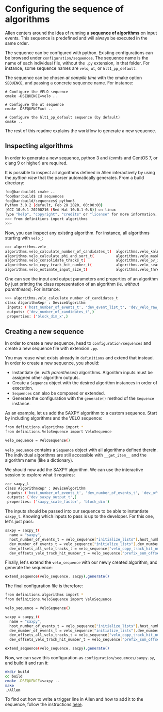 Configuring the sequence of algorithms
======================================

Allen centers around the idea of running a __sequence of algorithms__ on input events. This sequence is predefined and will always be executed in the same order.

The sequence can be configured with python. Existing configurations can be browsed under `configuration/sequences`. The sequence name is the name of each individual file, without the `.py` extension, in that folder. For instance, some sequence names are `velo`, `ut`, or `hlt1_pp_default`.

The sequence can be chosen _at compile time_ with the cmake option `SEQUENCE`, and passing a concrete sequence name. For instance:

    # Configure the VELO sequence
    cmake -DSEQUENCE=velo ..

    # Configure the ut sequence
    cmake -DSEQUENCE=ut ..

    # Configure the hlt1_pp_default sequence (by default)
    cmake ..

The rest of this readme explains the workflow to generate a new sequence.

Inspecting algorithms
---------------------

In order to generate a new sequence, python 3 and (cvmfs and CentOS 7, or clang 9 or higher) are required.

It is possible to inspect all algorithms defined in Allen interactively by using the _python view_ that the parser automatically generates. From a build directory:

```sh
foo@bar:build$ cmake ..
foo@bar:build$ cd sequences
foo@bar:build/sequences$ python3
Python 3.8.2 (default, Feb 28 2020, 00:00:00) 
[GCC 10.0.1 20200216 (Red Hat 10.0.1-0.8)] on linux
Type "help", "copyright", "credits" or "license" for more information.
>>> from definitions import algorithms
>>>
```

Now, you can inspect any existing algorithm. For instance, all algorithms starting with `velo_`:

```sh
>>> algorithms.velo_
algorithms.velo_calculate_number_of_candidates_t(  algorithms.velo_kalman_filter_t(
algorithms.velo_calculate_phi_and_sort_t(          algorithms.velo_masked_clustering_t(
algorithms.velo_consolidate_tracks_t(              algorithms.velo_pv_ip_t(
algorithms.velo_copy_track_hit_number_t(           algorithms.velo_search_by_triplet_t(
algorithms.velo_estimate_input_size_t(             algorithms.velo_three_hit_tracks_filter_t(
```

One can see the input and output parameters and properties of an algorithm by just printing the class representation of an algorithm (ie. _without parentheses_). For instance:

```sh
>>> algorithms.velo_calculate_number_of_candidates_t
class AlgorithmRepr : DeviceAlgorithm
 inputs: ('host_number_of_events_t', 'dev_event_list_t', 'dev_velo_raw_input_t', 'dev_velo_raw_input_offsets_t')
 outputs: ('dev_number_of_candidates_t',)
 properties: ('block_dim_x',)
```

Creating a new sequence
-----------------------

In order to create a new sequence, head to `configuration/sequences` and create a new sequence file with extension `.py`.

You may reuse what exists already in `definitions` and extend that instead. In order to create a new sequence, you should:

* Instantiate (ie. _with parentheses_) algorithms. Algorithm inputs must be assigned other algorithm outputs.
* Create a `Sequence` object with the desired algorithm instances in order of execution.
* `Sequences` can also be composed or extended.
* Generate the configuration with the `generate()` method of the `Sequence` instance.

As an example, let us add the SAXPY algorithm to a custom sequence. Start by including algorithms and the VELO sequence:

```sh
from definitions.algorithms import *
from definitions.VeloSequence import VeloSequence

velo_sequence = VeloSequence()
```

`velo_sequence` contains a `Sequence` object with all algorithms defined therein. The individual algorithms are still accessible with `__get_item__` and the algorithm name (like a dictionary).

We should now add the SAXPY algorithm. We can use the interactive session to explore what it requires:

```sh
>>> saxpy_t
class AlgorithmRepr : DeviceAlgorithm
 inputs: ('host_number_of_events_t', 'dev_number_of_events_t', 'dev_offsets_all_velo_tracks_t', 'dev_offsets_velo_track_hit_number_t')
 outputs: ('dev_saxpy_output_t',)
 properties: ('saxpy_scale_factor', 'block_dim')
```

The inputs should be passed into our sequence to be able to instantiate `saxpy_t`. Knowing which inputs to pass is up to the developer. For this one, let's just pass:

```sh
saxpy = saxpy_t(
  name = "saxpy",
  host_number_of_events_t = velo_sequence["initialize_lists"].host_number_of_events_t(),
  dev_number_of_events_t = velo_sequence["initialize_lists"].dev_number_of_events_t(),
  dev_offsets_all_velo_tracks_t = velo_sequence["velo_copy_track_hit_number"].dev_offsets_all_velo_tracks_t(),
  dev_offsets_velo_track_hit_number_t = velo_sequence["prefix_sum_offsets_velo_track_hit_number"].dev_output_buffer_t())
```

Finally, let's extend the `velo_sequence` with our newly created algorithm, and generate the sequence:

```sh
extend_sequence(velo_sequence, saxpy).generate()
```

The final configuration file is therefore:

```sh
from definitions.algorithms import *
from definitions.VeloSequence import VeloSequence

velo_sequence = VeloSequence()

saxpy = saxpy_t(
  name = "saxpy",
  host_number_of_events_t = velo_sequence["initialize_lists"].host_number_of_events_t(),
  dev_number_of_events_t = velo_sequence["initialize_lists"].dev_number_of_events_t(),
  dev_offsets_all_velo_tracks_t = velo_sequence["velo_copy_track_hit_number"].dev_offsets_all_velo_tracks_t(),
  dev_offsets_velo_track_hit_number_t = velo_sequence["prefix_sum_offsets_velo_track_hit_number"].dev_output_buffer_t())

extend_sequence(velo_sequence, saxpy).generate()
```

Now, we can save this configuration as `configuration/sequences/saxpy.py`, and build it and run it:

```sh
mkdir build
cd build
cmake -DSEQUENCE=saxpy ..
make
./Allen
```

To find out how to write a trigger line in Allen and how to add it to the sequence, follow the instructions [here](../selections.md).
